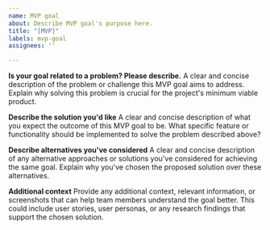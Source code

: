```yaml
---
name: MVP goal
about: Describe MVP goal's purpose here.
title: "[MVP]"
labels: mvp-goal
assignees: ''

---
```


**Is your goal related to a problem? Please describe.**
A clear and concise description of the problem or challenge this MVP goal aims to address. Explain why solving this problem is crucial for the project's minimum viable product.

**Describe the solution you'd like**
A clear and concise description of what you expect the outcome of this MVP goal to be. What specific feature or functionality should be implemented to solve the problem described above?

**Describe alternatives you've considered**
A clear and concise description of any alternative approaches or solutions you've considered for achieving the same goal. Explain why you've chosen the proposed solution over these alternatives.

**Additional context**
Provide any additional context, relevant information, or screenshots that can help team members understand the goal better. This could include user stories, user personas, or any research findings that support the chosen solution.
